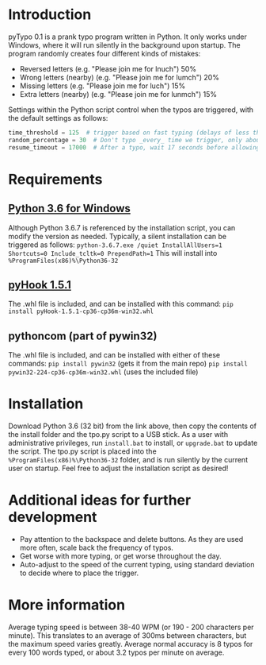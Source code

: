 # Introduction
pyTypo 0.1 is a prank typo program written in Python.  It only works under Windows, where it will run silently in the background upon startup.  The program randomly creates four different kinds of mistakes:
  * Reversed letters  (e.g. "Please join me for lnuch")        50%
  * Wrong letters (nearby) (e.g. "Please join me for lumch")   20%
  * Missing letters  (e.g. "Please join me for luch")          15%
  * Extra letters (nearby)  (e.g. "Please join me for lunmch") 15%
 
Settings within the Python script control when the typos are triggered, with the default settings as follows:
```python
time_threshold = 125  # trigger based on fast typing (delays of less than 125ms between characters)
random_percentage = 30  # Don't typo _every_ time we trigger, only about 30% of the time.
resume_timeout = 17000  # After a typo, wait 17 seconds before allowing another one.
```

# Requirements
## [Python 3.6 for Windows](https://www.python.org/ftp/python/3.6.7/python-3.6.7.exe)
Although Python 3.6.7 is referenced by the installation script, you can modify the version as needed.  Typically, a silent installation can be triggered as follows:
`python-3.6.7.exe /quiet InstallAllUsers=1 Shortcuts=0 Include_tcltk=0 PrependPath=1`
This will install into `%ProgramFiles(x86)%\Python36-32`

## [pyHook 1.5.1](https://www.lfd.uci.edu/~gohlke/pythonlibs/#pyhook)
The .whl file is included, and can be installed with this command:
`pip install pyHook-1.5.1-cp36-cp36m-win32.whl`

## pythoncom (part of pywin32)
The .whl file is included, and can be installed with either of these commands:
`pip install pywin32`    (gets it from the main repo)
`pip install pywin32-224-cp36-cp36m-win32.whl`   (uses the included file)


# Installation
Download Python 3.6 (32 bit) from the link above, then copy the contents of the install folder and the tpo.py script to a USB stick.  As a user with administrative privileges, run `install.bat` to install, or `upgrade.bat` to update the script.  The tpo.py script is placed into the `%ProgramFiles(x86)%\Python36-32` folder, and is run silently by the current user on startup.  Feel free to adjust the installation script as desired!


# Additional ideas for further development
  * Pay attention to the backspace and delete buttons.  As they are used more often, scale back the frequency of typos.
  * Get worse with more typing, or get worse throughout the day.
  * Auto-adjust to the speed of the current typing, using standard deviation to decide where to place the trigger.


# More information
Average typing speed is between 38-40 WPM  (or 190 - 200 characters per minute).  This translates to an average of 300ms between characters, but the maximum speed varies greatly.  Average normal accuracy is 8 typos for every 100 words typed, or about 3.2 typos per minute on average.

